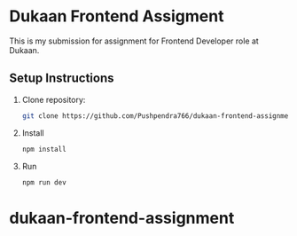 # Dukaan Frontend Assigment

This is my submission for assignment for Frontend Developer role at Dukaan.

## Setup Instructions

1.  Clone repository:
    ```bash
    git clone https://github.com/Pushpendra766/dukaan-frontend-assignment.git
    ```
2.  Install
    ```bash
    npm install
    ```
3.  Run
    ```bash
    npm run dev
    ```
# dukaan-frontend-assignment

